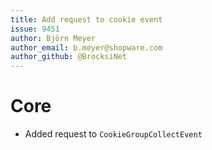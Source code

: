 ```yaml
---
title: Add request to cookie event
issue: 9451
author: Björn Meyer
author_email: b.meyer@shopware.com
author_github: @BrocksiNet
---
```

# Core
* Added request to `CookieGroupCollectEvent`
